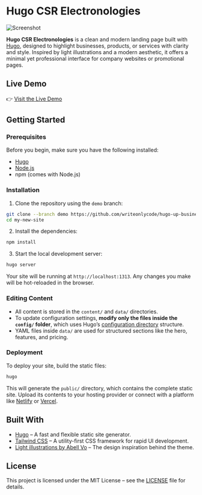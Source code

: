 # Hugo CSR Electronologies

![Screenshot](https://github.com/writeonlycode/hugo-up-business/blob/main/images/screenshot.png?raw=true)

**Hugo CSR Electronologies** is a clean and modern landing page built with [Hugo](https://gohugo.io/), designed to highlight businesses, products, or services with clarity and style. Inspired by light illustrations and a modern aesthetic, it offers a minimal yet professional interface for company websites or promotional pages.

## Live Demo

👉 [Visit the Live Demo](https://writeonlycode.github.io/hugo-up-business/)

## Getting Started

### Prerequisites

Before you begin, make sure you have the following installed:

* [Hugo](https://gohugo.io/getting-started/installing/)
* [Node.js](https://nodejs.org/)
* npm (comes with Node.js)

### Installation

1. Clone the repository using the `demo` branch:

```bash
git clone --branch demo https://github.com/writeonlycode/hugo-up-business.git my-new-site
cd my-new-site
```

2. Install the dependencies:

```bash
npm install
```

3. Start the local development server:

```bash
hugo server
```

Your site will be running at `http://localhost:1313`. Any changes you make will be hot-reloaded in the browser.

### Editing Content

* All content is stored in the `content/` and `data/` directories.
* To update configuration settings, **modify only the files inside the `config/` folder**, which uses Hugo’s [configuration directory](https://gohugo.io/getting-started/configuration/#configuration-directory) structure.
* YAML files inside `data/` are used for structured sections like the hero, features, and pricing.

### Deployment

To deploy your site, build the static files:

```bash
hugo
```

This will generate the `public/` directory, which contains the complete static site. Upload its contents to your hosting provider or connect with a platform like [Netlify](https://www.netlify.com/) or [Vercel](https://vercel.com/).

## Built With

* [Hugo](https://gohugo.io/) – A fast and flexible static site generator.
* [Tailwind CSS](https://tailwindcss.com/) – A utility-first CSS framework for rapid UI development.
* [Light illustrations by Abell Vo](https://www.figma.com/community/file/1022163547182520272) – The design inspiration behind the theme.

## License

This project is licensed under the MIT License – see the [LICENSE](LICENSE) file for details.
